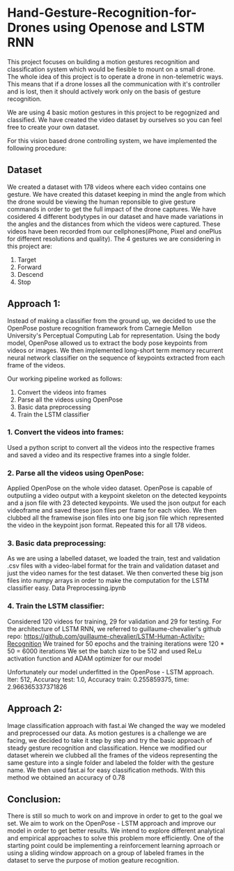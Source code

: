 # Hand-Gesture-Recognition-for-Drones using Openose and LSTM RNN

This project focuses on building a motion gestures recognition and classification system which would be fiesible to mount on a small drone.
The whole idea of this project is to operate a drone in non-telemetric ways. This means that if a drone losses all the communication with it's controller and is lost, then it should actively work only on the basis of gesture recognition.

We are using 4 basic motion gestures in this project to be regognized and classified. We have created the video dataset by ourselves so you can feel free to create your own dataset.

For this vision based drone controlling system, we have implemented the following procedure:

## Dataset

We created a dataset with 178 videos where each video contains one gesture. We have created this dataset keeping in mind the angle from which the drone would be viewing the human reponsible to give gesture commands in order to get the full impact of the drone captures. We have cosidered 4 different bodytypes in our dataset and have made variations in the angles and the distances from which the videos were captured. These videos have been recorded from our cellphones(iPhone, Pixel and onePlus for different resolutions and quality).
The 4 gestures we are considering in this project are:
1. Target
2. Forward
3. Descend
4. Stop

## Approach 1:
Instead of making a classifier from the ground up, we decided to use the OpenPose posture recognition framework from Carnegie Mellon University's Perceptual Computing Lab for representation. Using the body model, OpenPose allowed us to extract the body pose keypoints from videos or images.
We then implemented long-short term memory recurrent neural network classifier on the sequence of keypoints extracted from each frame of the videos.

Our working pipeline worked as follows:

1. Convert the videos into frames 
2. Parse all the videos using OpenPose
3. Basic data preprocessing
4. Train the LSTM classifier

### 1. Convert the videos into frames:
Used a python script to convert all the videos into the respective frames and saved a video and its respective frames into a single folder.

### 2. Parse all the videos using OpenPose:
Applied OpenPose on the whole video dataset. OpenPose is capable of outputiing a video output with a keypoint skeleton on the detected keypoints and a json file with 23 detected keypoints. We used the json output for each videoframe and saved these json files per frame for each video. We then clubbed all the framewise json files into one big json file which represented the video in the keypoint json format. Repeated this for all 178 videos.

### 3. Basic data preprocessing:
As we are using a labelled dataset, we loaded the train, test and validation .csv files with a video-label format for the train and validation dataset and just the video names for the test dataset.
We then converted these big json files into numpy arrays in order to make the computation for the LSTM classifier easy.
Data Preprocessing.ipynb

### 4. Train the LSTM classifier:
Considered 120 videos for training, 29 for validation and 29 for testing.
For the architecture of LSTM RNN, we referred to guillaume-chevalier's github repo: https://github.com/guillaume-chevalier/LSTM-Human-Activity-Recognition
We trained for 50 epochs and the training iterations were 120 * 50 = 6000 iterations
We set the batch size to be 512 and used ReLu activation function and ADAM optimizer for our model

Unfortunately our model underfitted in the OpenPose - LSTM approach.
Iter: 512,  Accuracy test: 1.0, Accuracy train: 0.255859375, time: 2.966365337371826

## Approach 2:
Image classification approach with fast.ai
We changed the way we modeled and preprocessed our data. As motion gestures is a challenge we are facing, we decided to take it step by step and try the basic approach of steady gesture recognition and classification. Hence we modified our dataset wherein we clubbed all the frames of the videos representing the same gesture into a single folder and labeled the folder with the gesture name.
We then used fast.ai for easy classification methods. With this method we obtained an accuracy of 0.78


## Conclusion:
There is still so much to work on and improve in order to get to the goal we set. We aim to work on the OpenPose - LSTM approach and improve our model in order to get better results.
We intend to explore different analytical and empirical approaches to solve this problem more efficiently. One of the starting point could be implementing a reinforcement learning aprroach or using a sliding window approach on a group of labeled frames in the dataset to serve the purpose of motion geature recognition.
